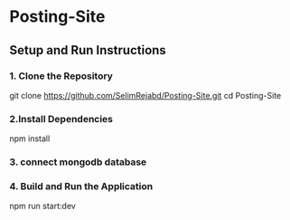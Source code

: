 # Posting-Site

## Setup and Run Instructions

### 1. Clone the Repository

git clone https://github.com/SelimRejabd/Posting-Site.git
cd Posting-Site

### 2.Install Dependencies

npm install

### 3. connect mongodb database

### 4. Build and Run the Application

npm run start:dev
